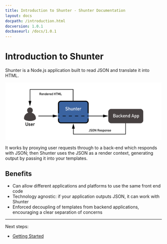 ```yaml
---
title: Introduction to Shunter - Shunter Documentation
layout: docs
docpath: /introduction.html
docversion: 1.0.1
docbaseurl: /docs/1.0.1
---
```


Introduction to Shunter
=======================

Shunter is a Node.js application built to read JSON and translate it into HTML.

![Shunter as a proxy](/docs/1.0.1/diagram.png)

It works by proxying user requests through to a back-end which responds with JSON; then Shunter uses the JSON as a render context, generating output by passing it into your templates.


Benefits
--------

- Can allow different applications and platforms to use the same front end code
- Technology agnostic: if your application outputs JSON, it can work with Shunter
- Enforced decoupling of templates from backend applications, encouraging a clear separation of concerns


---

Next steps:

- [Getting Started](getting-started.html)
